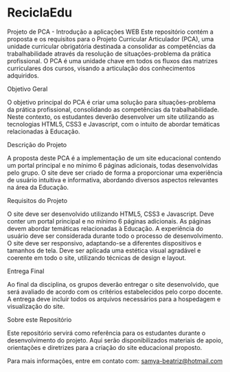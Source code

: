 # ReciclaEdu
Projeto de PCA - Introdução a aplicações WEB
Este repositório contém a proposta e os requisitos para o Projeto Curricular Articulador (PCA), uma unidade curricular obrigatória destinada a consolidar as competências da trabalhabilidade através da resolução de situações-problema da prática profissional. O PCA é uma unidade chave em todos os fluxos das matrizes curriculares dos cursos, visando a articulação dos conhecimentos adquiridos.

Objetivo Geral

O objetivo principal do PCA é criar uma solução para situações-problema da prática profissional, consolidando as competências da trabalhabilidade. Neste contexto, os estudantes deverão desenvolver um site utilizando as tecnologias HTML5, CSS3 e Javascript, com o intuito de abordar temáticas relacionadas à Educação.

Descrição do Projeto

A proposta deste PCA é a implementação de um site educacional contendo um portal principal e no mínimo 6 páginas adicionais, todas desenvolvidas pelo grupo. O site deve ser criado de forma a proporcionar uma experiência de usuário intuitiva e informativa, abordando diversos aspectos relevantes na área da Educação.

Requisitos do Projeto

O site deve ser desenvolvido utilizando HTML5, CSS3 e Javascript.
Deve conter um portal principal e no mínimo 6 páginas adicionais.
As páginas devem abordar temáticas relacionadas à Educação.
A experiência do usuário deve ser considerada durante todo o processo de desenvolvimento.
O site deve ser responsivo, adaptando-se a diferentes dispositivos e tamanhos de tela.
Deve ser aplicada uma estética visual agradável e coerente em todo o site, utilizando técnicas de design e layout.

Entrega Final

Ao final da disciplina, os grupos deverão entregar o site desenvolvido, que será avaliado de acordo com os critérios estabelecidos pelo corpo docente. A entrega deve incluir todos os arquivos necessários para a hospedagem e visualização do site.

Sobre este Repositório

Este repositório servirá como referência para os estudantes durante o desenvolvimento do projeto. Aqui serão disponibilizados materiais de apoio, orientações e diretrizes para a criação do site educacional proposto.

Para mais informações, entre em contato com: samya-beatriz@hotmail.com
